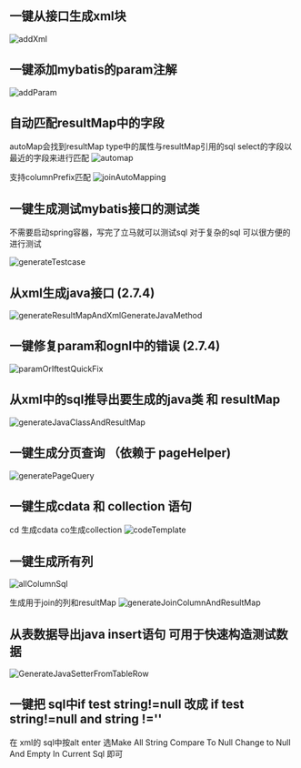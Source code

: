 ## 一键从接口生成xml块
![addXml](https://mybatis-1309801975.cos.ap-shanghai.myqcloud.com/screenshots/generateXmlFromMapper.gif)

## 一键添加mybatis的param注解
![addParam](https://mybatis-1309801975.cos.ap-shanghai.myqcloud.com/screenshots/addParamForOneClick.gif)

## 自动匹配resultMap中的字段
autoMap会找到resultMap type中的属性与resultMap引用的sql select的字段以最近的字段来进行匹配
![automap](https://mybatis-1309801975.cos.ap-shanghai.myqcloud.com/screenshots/automap.png)

支持columnPrefix匹配
![joinAutoMapping](https://mybatis-1309801975.cos.ap-shanghai.myqcloud.com/screenshots/joinAutoMapping.gif)

## 一键生成测试mybatis接口的测试类 

不需要启动spring容器，写完了立马就可以测试sql  对于复杂的sql 可以很方便的进行测试 

![generateTestcase](https://mybatis-1309801975.cos.ap-shanghai.myqcloud.com/screenshots/autoGenerateTestCase.gif)

## 从xml生成java接口 (2.7.4)
![generateResultMapAndXmlGenerateJavaMethod](https://mybatis-1309801975.cos.ap-shanghai.myqcloud.com/screenshots/generateResultMapAndXmlGenerateJavaMethod.gif)

## 一键修复param和ognl中的错误 (2.7.4)
![paramOrIftestQuickFix](https://mybatis-1309801975.cos.ap-shanghai.myqcloud.com/screenshots/paramOrIftestQuickFix.gif)


## 从xml中的sql推导出要生成的java类 和 resultMap 

![generateJavaClassAndResultMap](https://mybatis-1309801975.cos.ap-shanghai.myqcloud.com/screenshots/generateJavaClassAndResultMap.gif)


## 一键生成分页查询 （依赖于 pageHelper)

![generatePageQuery](https://mybatis-1309801975.cos.ap-shanghai.myqcloud.com/screenshots/generatePageQuery.gif)


## 一键生成cdata 和 collection 语句

cd 生成cdata co生成collection 
![codeTemplate](https://mybatis-1309801975.cos.ap-shanghai.myqcloud.com/screenshots/codeTemplate.gif)

## 一键生成所有列 
![allColumnSql](https://mybatis-1309801975.cos.ap-shanghai.myqcloud.com/screenshots/allColumnSql.gif)

生成用于join的列和resultMap
![generateJoinColumnAndResultMap](https://mybatis-1309801975.cos.ap-shanghai.myqcloud.com/screenshots/generateJoinColumnAndResultMap.gif)

## 从表数据导出java insert语句 可用于快速构造测试数据
![GenerateJavaSetterFromTableRow](https://mybatis-1309801975.cos.ap-shanghai.myqcloud.com/screenshots/GenerateJavaSetterFromTableRow.gif)

## 一键把 sql中if test string!=null 改成 if test string!=null and string !='' 

在 xml的 sql中按alt enter 选Make All String Compare To Null Change to Null And Empty In Current Sql 即可


